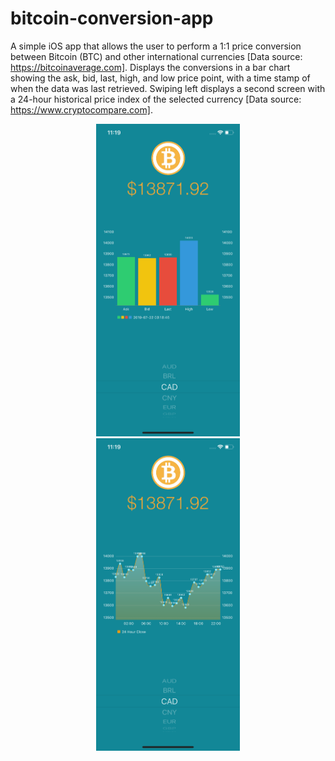 # bitcoin-conversion-app

A simple iOS app that allows the user to perform a 1:1 price conversion between Bitcoin (BTC) and other international currencies [Data source: https://bitcoinaverage.com]. Displays the conversions in a bar chart showing the ask, bid, last, high, and low price point, with a time stamp of when the data was last retrieved. Swiping left displays a second screen with a 24-hour historical price index of the selected currency [Data source: https://www.cryptocompare.com].

<p align="center">
<img src="Screenshots/bar_graph.png" height="500px" width="auto">
<img src="Screenshots/line_graph.png" height="500px" width="auto">
</p>

<style>
img {
margin-left: 50px;
margin-right: 50px;
}
</style>
